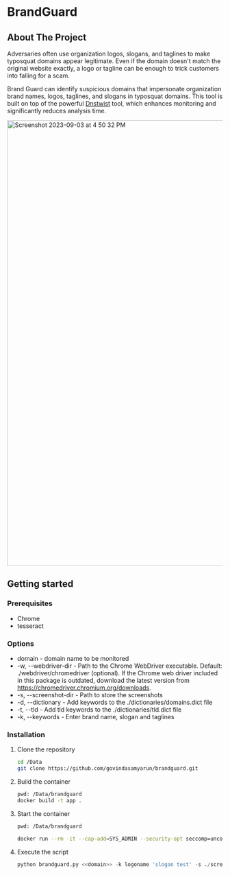 # BrandGuard

## About The Project

Adversaries often use organization logos, slogans, and taglines to make typosquat domains appear legitimate. Even if the domain doesn't match the original website exactly, a logo or tagline can be enough to trick customers into falling for a scam. 

Brand Guard can identify suspicious domains that impersonate organization brand names, logos, taglines, and slogans in typosquat domains. This tool is built on top of the powerful [Dnstwist](https://github.com/elceef/dnstwist) tool, which enhances monitoring and significantly reduces analysis time.

<img width="1039" alt="Screenshot 2023-09-03 at 4 50 32 PM" src="https://github.com/govindasamyarun/brandguard/assets/69586504/f401901e-ebc4-41df-bbe4-07058d89f1b9">

## Getting started

### Prerequisites

* Chrome
* tesseract

### Options 

* domain - domain name to be monitored
* -w, --webdriver-dir - Path to the Chrome WebDriver executable. Default: ./webdriver/chromedriver (optional). If the Chrome web driver included in this package is outdated, download the latest version from https://chromedriver.chromium.org/downloads.
* -s, --screenshot-dir - Path to store the screenshots
* -d, --dictionary - Add keywords to the ./dictionaries/domains.dict file
* -t, --tld - Add tld keywords to the ./dictionaries/tld.dict file
* -k, --keywords - Enter brand name, slogan and taglines 

### Installation

1. Clone the repository

   ```sh
   cd /Data
   git clone https://github.com/govindasamyarun/brandguard.git
   ```
   
2. Build the container

   ```sh
   pwd: /Data/brandguard
   docker build -t app .
   ```

3. Start the container

   ```sh
   pwd: /Data/brandguard
   
   docker run --rm -it --cap-add=SYS_ADMIN --security-opt seccomp=unconfined --name=app app /bin/bash
   ```

4. Execute the script

    ```py
    python brandguard.py <<domain>> -k logoname 'slogan test' -s ./screenshots -d ./dictionaries/domains.dict -t ./dictionaries/tlds.dict
    ```
